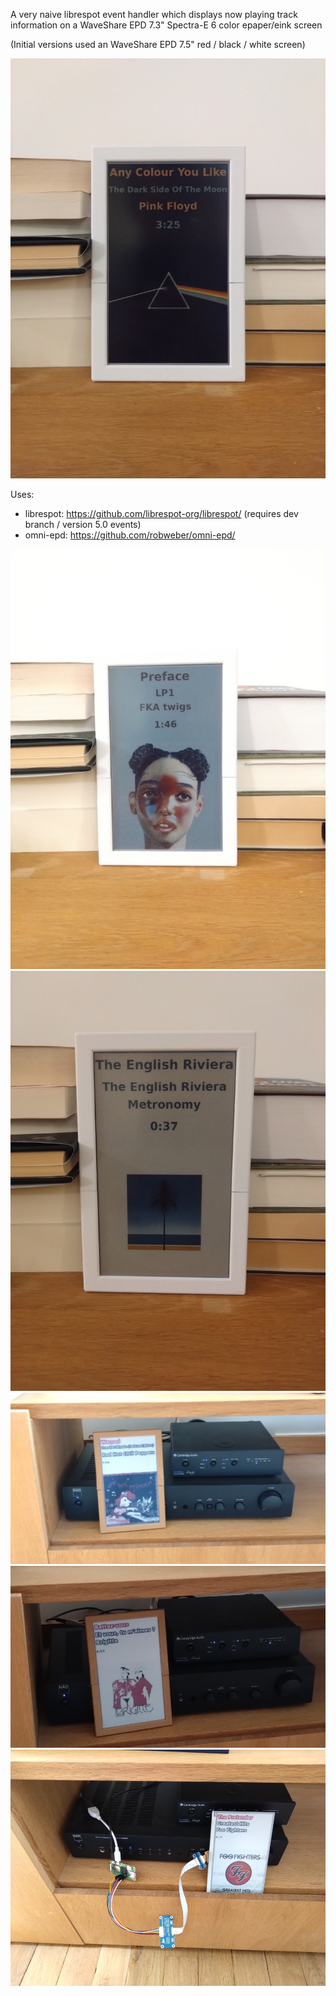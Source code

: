 A very naive librespot event handler which displays now playing track information on a WaveShare EPD 7.3" Spectra-E 6 color epaper/eink screen

(Initial versions used an WaveShare EPD 7.5" red / black / white screen)

![Now playing screen - epd7in3e](photos/final-epd7in3e-1.jpg)

Uses:
 * librespot: https://github.com/librespot-org/librespot/ (requires dev branch / version 5.0 events)
 * omni-epd: https://github.com/robweber/omni-epd/

![Now playing screen 2 - epd7in3e](photos/final-epd7in3e-2.jpg)
![Now playing screen 3 - epd7in3e](photos/final-epd7in3e-3.jpg)
![Now playing screen 1 - epd7in5b](photos/final-epd7in5b-1.jpg)
![Now playing screen 2 - epd7in5b](photos/final-epd7in5b-2.jpg)
![Now playing screen demo - epd7in5b](photos/demo-epd7in5b.jpg)
